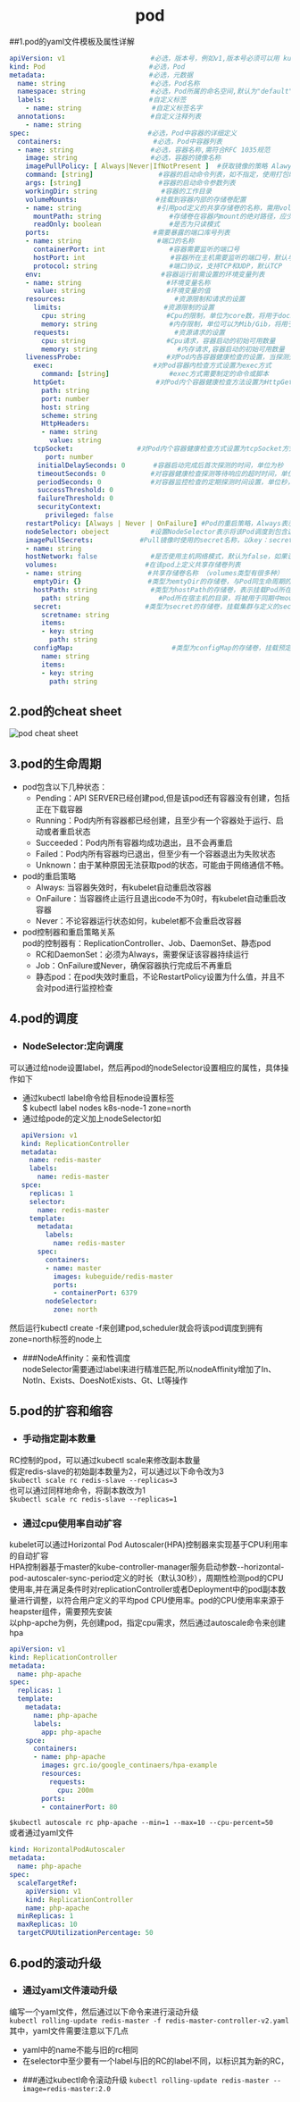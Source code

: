 # <center>pod<center>
##1.pod的yaml文件模板及属性详解
```yaml
apiVersion: v1        　　          #必选，版本号，例如v1,版本号必须可以用 kubectl api-versions 查询到 .
kind: Pod       　　　　　　         #必选，Pod
metadata:       　　　　　　         #必选，元数据
  name: string        　　          #必选，Pod名称
  namespace: string     　　        #必选，Pod所属的命名空间,默认为"default"
  labels:       　　　　　　         #自定义标签
    - name: string      　          #自定义标签名字
  annotations:        　　          #自定义注释列表
    - name: string
spec:         　　　　　　　         #必选，Pod中容器的详细定义
  containers:                       #必选，Pod中容器列表
  - name: string      　　          #必选，容器名称,需符合RFC 1035规范
    image: string     　　          #必选，容器的镜像名称
    imagePullPolicy: [ Always|Never|IfNotPresent ]  #获取镜像的策略 Alawys表示下载镜像 IfnotPresenIfnotPresentt表示优先使用本地镜像,否则下载镜像，Nerver表示仅使用本地镜像，默认是IfnotPresent
    command: [string]     　　        #容器的启动命令列表，如不指定，使用打包时使用的启动命令
    args: [string]      　　          #容器的启动命令参数列表
    workingDir: string                #容器的工作目录
    volumeMounts:     　　　　        #挂载到容器内部的存储卷配置
    - name: string      　　　        #引用pod定义的共享存储卷的名称，需用volumes[]部分定义的的卷名
      mountPath: string                 #存储卷在容器内mount的绝对路径，应少于512字符
      readOnly: boolean                 #是否为只读模式
    ports:        　　　　　　        #需要暴露的端口库号列表
    - name: string      　　　        #端口的名称
      containerPort: int                #容器需要监听的端口号
      hostPort: int     　　             #容器所在主机需要监听的端口号，默认与Container相同
      protocol: string                  #端口协议，支持TCP和UDP，默认TCP
    env:        　　　　　　            #容器运行前需设置的环境变量列表
    - name: string      　　            #环境变量名称
      value: string     　　            #环境变量的值
    resources:        　　                #资源限制和请求的设置
      limits:       　　　　            #资源限制的设置
        cpu: string     　　            #Cpu的限制，单位为core数，将用于docker run --cpu-shares参数
        memory: string                  #内存限制，单位可以为Mib/Gib，将用于docker run --memory参数
      requests:       　　                #资源请求的设置
        cpu: string     　　            #Cpu请求，容器启动的初始可用数量
        memory: string                    #内存请求,容器启动的初始可用数量
    livenessProbe:      　　            #对Pod内各容器健康检查的设置，当探测无响应几次后将自动重启该容器，检查方法有exec、httpGet和tcpSocket，对一个容器只需设置其中一种方法即可
      exec:       　　　　　　        #对Pod容器内检查方式设置为exec方式
        command: [string]               #exec方式需要制定的命令或脚本
      httpGet:        　　　　        #对Pod内个容器健康检查方法设置为HttpGet，需要制定Path、port
        path: string
        port: number
        host: string
        scheme: string
        HttpHeaders:
        - name: string
          value: string
      tcpSocket:      　　　　　　#对Pod内个容器健康检查方式设置为tcpSocket方式
         port: number
       initialDelaySeconds: 0       #容器启动完成后首次探测的时间，单位为秒
       timeoutSeconds: 0    　　    #对容器健康检查探测等待响应的超时时间，单位秒，默认1秒
       periodSeconds: 0     　　    #对容器监控检查的定期探测时间设置，单位秒，默认10秒一次
       successThreshold: 0
       failureThreshold: 0
       securityContext:
         privileged: false
    restartPolicy: [Always | Never | OnFailure] #Pod的重启策略，Always表示一旦不管以何种方式终止运行，kubelet都将重启，OnFailure表示只有Pod以非0退出码退出才重启，Nerver表示不再重启该Pod
    nodeSelector: obeject   　　    #设置NodeSelector表示将该Pod调度到包含这个label的node上，以key：value的格式指定
    imagePullSecrets:     　　　　#Pull镜像时使用的secret名称，以key：secretkey格式指定
    - name: string
    hostNetwork: false      　　    #是否使用主机网络模式，默认为false，如果设置为true，表示使用宿主机网络
    volumes:        　　　　　　    #在该pod上定义共享存储卷列表
    - name: string     　　 　　    #共享存储卷名称 （volumes类型有很多种）
      emptyDir: {}      　　　　    #类型为emtyDir的存储卷，与Pod同生命周期的一个临时目录。为空值
      hostPath: string      　　    #类型为hostPath的存储卷，表示挂载Pod所在宿主机的目录
        path: string      　　        #Pod所在宿主机的目录，将被用于同期中mount的目录
      secret:       　　　　　　    #类型为secret的存储卷，挂载集群与定义的secre对象到容器内部
        scretname: string  
        items:     
        - key: string
          path: string
      configMap:      　　　　            #类型为configMap的存储卷，挂载预定义的configMap对象到容器内部
        name: string
        items:
        - key: string
          path: string
```
## 2.pod的cheat sheet
![pod cheat sheet](./images/kubernetes-pod-cheatsheet.png)
## 3.pod的生命周期
* pod包含以下几种状态：
   - Pending：API SERVER已经创建pod,但是该pod还有容器没有创建，包括正在下载容器
   - Running：Pod内所有容器都已经创建，且至少有一个容器处于运行、启动或者重启状态
   - Succeeded：Pod内所有容器均成功退出，且不会再重启
   - Failed：Pod内所有容器均已退出，但至少有一个容器退出为失败状态
   - Unknown：由于某种原因无法获取pod的状态，可能由于网络通信不畅。
* pod的重启策略
   - Always: 当容器失效时，有kubelet自动重启改容器
   - OnFailure：当容器终止运行且退出code不为0时，有kubelet自动重启改容器
   - Never：不论容器运行状态如何，kubelet都不会重启改容器
* pod控制器和重启策略关系  
pod的控制器有：ReplicationController、Job、DaemonSet、静态pod
   - RC和DaemonSet：必须为Always，需要保证该容器持续运行
   - Job：OnFailure或Never，确保容器执行完成后不再重启
   - 静态pod：在pod失效时重启，不论RestartPolicy设置为什么值，并且不会对pod进行监控检查
## 4.pod的调度
* ### NodeSelector:定向调度  
可以通过给node设置label，然后再pod的nodeSelector设置相应的属性，具体操作如下
   - 通过kubectl label命令给目标node设置标签  
   $ kubectl label nodes k8s-node-1 zone=north
   - 通过给pode的定义加上nodeSelector如
   ```yaml
      apiVersion: v1
      kind: ReplicationController
      metadata:
        name: redis-master
        labels:
          name: redis-master
      spce:
        replicas: 1
        selector:
          name: redis-master
        template:
          metadata:
            labels:
              name: redis-master
          spec:
            containers:
            - name: master
              images: kubeguide/redis-master
              ports:
              - containerPort: 6379
            nodeSelector:
              zone: north
  ```
  然后运行kubectl create -f来创建pod,scheduler就会将该pod调度到拥有zone=north标签的node上
* ###NodeAffinity：亲和性调度  
  nodeSelector需要通过label来进行精准匹配,所以nodeAffinity增加了In、NotIn、Exists、DoesNotExists、Gt、Lt等操作
## 5.pod的扩容和缩容
- ### 手动指定副本数量  
RC控制的pod，可以通过kubectl scale来修改副本数量  
假定redis-slave的初始副本数量为2，可以通过以下命令改为3   
`` $kubectl scale rc redis-slave --replicas=3  ``  
也可以通过同样地命令，将副本数改为1  
`` $kubectl scale rc redis-slave --replicas=1  ``
- ### 通过cpu使用率自动扩容  
kubelet可以通过Horizontal Pod Autoscaler(HPA)控制器来实现基于CPU利用率的自动扩容  
HPA控制器基于master的kube-controller-manager服务启动参数--horizontal-pod-autoscaler-sync-period定义的时长（默认30秒），周期性检测pod的CPU使用率,并在满足条件时对replicationController或者Deployment中的pod副本数量进行调整，以符合用户定义的平均pod CPU使用率。pod的CPU使用率来源于heapster组件，需要预先安装  
以php-apche为例，先创建pod，指定cpu需求，然后通过autoscale命令来创建hpa
```yaml  
apiVersion: v1
kind: ReplicationController
metadata:
  name: php-apache
spec:
  replicas: 1
  template:
    metadata:
      name: php-apache
      labels:
        app: php-apache
    spce:
      containers:
      - name: php-apache
        images: grc.io/google_continaers/hpa-example
        resources:
          requests:
            cpu: 200m
        ports:
        - containerPort: 80
```
`` $kubectl autoscale rc php-apache --min=1 --max=10 --cpu-percent=50 ``  
或者通过yaml文件
```yaml
kind: HorizontalPodAutoscaler
metadata:
  name: php-apache
spec:
  scaleTargetRef:
    apiVersion: v1
    kind: ReplicationController
    name: php-apache
  minReplicas: 1
  maxReplicas: 10
  targetCPUUtilizationPercentage: 50
```
## 6.pod的滚动升级
- ### 通过yaml文件滚动升级  
编写一个yaml文件，然后通过以下命令来进行滚动升级  
`` kubectl rolling-update redis-master -f redis-master-controller-v2.yaml ``  
其中，yaml文件需要注意以下几点  
   + yaml中的name不能与旧的rc相同
   + 在selector中至少要有一个label与旧的RC的label不同，以标识其为新的RC，
- ###通过kubectl命令滚动升级
``kubectl rolling-update redis-master --image=redis-master:2.0``
